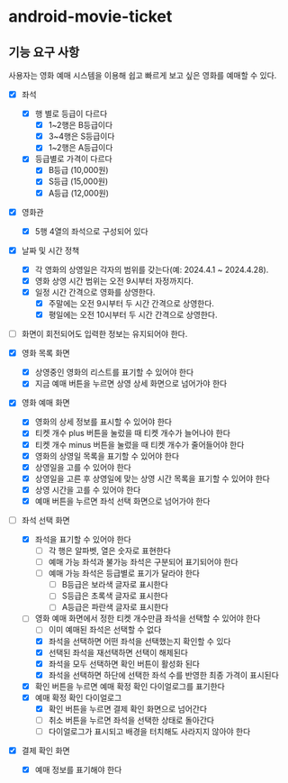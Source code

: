# android-movie-ticket

## 기능 요구 사항
사용자는 영화 예매 시스템을 이용해 쉽고 빠르게 보고 싶은 영화를 예매할 수 있다.
 
 
- [x] 좌석
  - [x] 행 별로 등급이 다르다
    - [x] 1~2행은 B등급이다
    - [x] 3~4행은 S등급이다
    - [x] 1~2행은 A등급이다
  - [x] 등급별로 가격이 다르다
    - [x] B등급 (10,000원)
    - [x] S등급 (15,000원)
    - [x] A등급 (12,000원)
- [x] 영화관
  - [x] 5행 4열의 좌석으로 구성되어 있다
 
- [x] 날짜 및 시간 정책
  - [x] 각 영화의 상영일은 각자의 범위를 갖는다(예: 2024.4.1 ~ 2024.4.28).
  - [x] 영화 상영 시간 범위는 오전 9시부터 자정까지다.
  - [x] 일정 시간 간격으로 영화를 상영한다.
    - [x] 주말에는 오전 9시부터 두 시간 간격으로 상영한다.
    - [x] 평일에는 오전 10시부터 두 시간 간격으로 상영한다.

- [ ] 화면이 회전되어도 입력한 정보는 유지되어야 한다.
 
- [x] 영화 목록 화면
  - [x] 상영중인 영화의 리스트를 표기할 수 있어야 한다
  - [x] 지금 예매 버튼을 누르면 상영 상세 화면으로 넘어가야 한다

- [x] 영화 예매 화면
  - [x] 영화의 상세 정보를 표시할 수 있어야 한다
  - [x] 티켓 개수 plus 버튼을 눌렀을 때 티켓 개수가 늘어나야 한다
  - [x] 티켓 개수 minus 버튼을 눌렀을 때 티켓 개수가 줄어들어야 한다
  - [x] 영화의 상영일 목록을 표기할 수 있어야 한다
  - [x] 상영일을 고를 수 있어야 한다
  - [x] 상영일을 고른 후 상영일에 맞는 상영 시간 목록을 표기할 수 있어야 한다
  - [x] 상영 시간을 고를 수 있어야 한다
  - [x] 예매 버튼을 누르면 좌석 선택 화면으로 넘어가야 한다
     
- [ ] 좌석 선택 화면
  - [x] 좌석을 표기할 수 있어야 한다
    - [ ] 각 행은 알파벳, 열은 숫자로 표현한다
    - [ ] 예매 가능 좌석과 불가능 좌석은 구분되어 표기되어야 한다
    - [ ] 예매 가능 좌석은 등급별로 표기가 달라야 한다
      - [ ] B등급은 보라색 글자로 표시한다
      - [ ] S등급은 초록색 글자로 표시한다
      - [ ] A등급은 파란색 글자로 표시한다
  - [ ] 영화 예매 화면에서 정한 티켓 개수만큼 좌석을 선택할 수 있어야 한다
    - [ ] 이미 예매된 좌석은 선택할 수 없다
    - [x] 좌석을 선택하면 어떤 좌석을 선택했는지 확인할 수 있다
    - [x] 선택된 좌석을 재선택하면 선택이 해제된다
    - [x] 좌석을 모두 선택하면 확인 버튼이 활성화 된다
    - [x] 좌석을 선택하면 하단에 선택한 좌석 수를 반영한 최종 가격이 표시된다
  - [x] 확인 버튼을 누르면 예매 확정 확인 다이얼로그를 표기한다
  - [x] 예매 확정 확인 다이얼로그
    - [x] 확인 버튼을 누르면 결제 확인 화면으로 넘어간다
    - [ ] 취소 버튼을 누르면 좌석을 선택한 상태로 돌아간다
    - [ ] 다이얼로그가 표시되고 배경을 터치해도 사라지지 않아야 한다

- [x] 결제 확인 화면
  - [x] 예매 정보를 표기해야 한다

